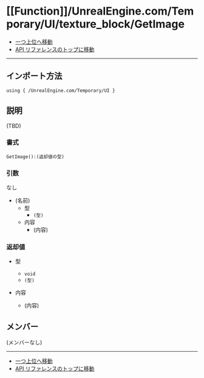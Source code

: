 # [[Function]]/UnrealEngine.com/Temporary/UI/texture_block/GetImage

- [一つ上位へ移動](../main.md)
- [API リファレンスのトップに移動](../../../../../main.md)

---

## インポート方法

```verse
using { /UnrealEngine.com/Temporary/UI }
```

## 説明

(TBD)

### 書式

```verse
GetImage():(返却値の型)
```

### 引数

なし

- (名前)
  - 型
    - `(型)`
  - 内容
    - (内容)

### 返却値

- 型
  - `void`
  - `(型)`

- 内容
  - (内容)

## メンバー

(メンバーなし)

---

- [一つ上位へ移動](../main.md)
- [API リファレンスのトップに移動](../../../../../main.md)
